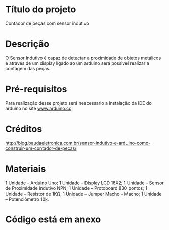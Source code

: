 # Título  do projeto
 Contador de  peças com sensor indutivo
 #   Descrição  
 O Sensor Indutivo é capaz de detectar a proximidade de objetos metálicos e através de um  display  ligado ao um arduino será possivel realizar a contagem das peças.
 
# Pré-requisitos
Para realização desse projeto será nescessario a instalação  da IDE do arduino  no site  www.arduino.cc 
# Créditos
http://blog.baudaeletronica.com.br/sensor-indutivo-e-arduino-como-construir-um-contador-de-pecas/
# Materiais
1 Unidade – Arduino Uno;
1 Unidade – Display LCD 16X2;
1 Unidade – Sensor de Proximidade Indutivo NPN;
1 Unidade – Protoboard 830 pontos;
1 Unidade – Resistor de 1KΩ;
1 Unidade – Jumper Macho – Macho;
1 Unidade – Potenciômetro 10k.
# Código está em anexo 
